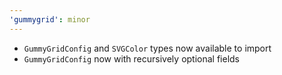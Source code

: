 ```yaml
---
'gummygrid': minor
---
```


- `GummyGridConfig` and `SVGColor` types now available to import
- `GummyGridConfig` now with recursively optional fields
